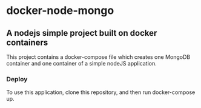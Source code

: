# docker-node-mongo

## A nodejs simple project built on docker containers

This project contains a docker-compose file which creates one MongoDB container and one container of a simple nodeJS application.

### Deploy
To use this application, clone this repository, and then run docker-compose up.
